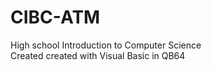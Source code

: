 # CIBC-ATM
High school Introduction to Computer Science
<br>
Created created with Visual Basic in QB64
